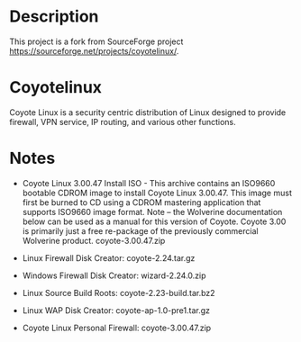 # Description
This project is a fork from SourceForge project https://sourceforge.net/projects/coyotelinux/. 

# Coyotelinux
Coyote Linux is a security centric distribution of Linux designed to provide firewall, VPN service, IP routing, and various other functions.

# Notes

* Coyote Linux 3.00.47 Install ISO - This archive contains an ISO9660 bootable CDROM image to install Coyote Linux 3.00.47. This image must first be burned to CD using a CDROM mastering application that supports ISO9660 image format. Note – the Wolverine documentation below can be used as a manual for this version of Coyote. Coyote 3.00 is primarily just a free re-package of the previously commercial Wolverine product. coyote-3.00.47.zip

* Linux Firewall Disk Creator: coyote-2.24.tar.gz
* Windows Firewall Disk Creator: wizard-2.24.0.zip
* Linux Source Build Roots: coyote-2.23-build.tar.bz2 
* Linux WAP Disk Creator: coyote-ap-1.0-pre1.tar.gz 
* Coyote Linux Personal Firewall: coyote-3.00.47.zip
